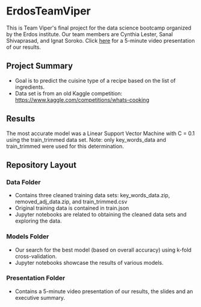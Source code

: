# ErdosTeamViper
This is Team Viper's final project for the data science bootcamp organized by the Erdos institute. Our team members are Cynthia Lester, Sanal Shivaprasad, and Ignat Soroko.  Click [here](https://raw.githubusercontent.com/sanalsprasad/ErdosTeamViper/main/Presentation/video.mp4)  for a 5-minute video presentation of our results. 

## Project Summary
- Goal is to predict the cuisine type of a recipe based on the list of ingredients.
- Data set is from an old Kaggle competition: <https://www.kaggle.com/competitions/whats-cooking>

## Results
The most accurate model was a Linear Support Vector Machine with C = 0.1 using the train_trimmed data set. Note: only key_words_data and train_trimmed were used for this determination.

## Repository Layout
### Data Folder
- Contains three cleaned training data sets: key_words_data.zip, removed_adj_data.zip, and train_trimmed.csv
- Original training data is contained in train.json
- Jupyter notebooks are related to obtaining the cleaned data sets and exploring the data.

### Models Folder
- Our search for the best model (based on overall accuracy) using k-fold cross-validation.
- Jupyter notebooks showcase the results of various models.

### Presentation Folder
- Contains a 5-minute video presentation of our results, the slides and an executive summary. 
